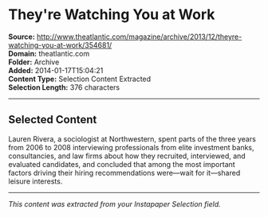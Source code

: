 # They're Watching You at Work

**Source:** http://www.theatlantic.com/magazine/archive/2013/12/theyre-watching-you-at-work/354681/  
**Domain:** theatlantic.com  
**Folder:** Archive  
**Added:** 2014-01-17T15:04:21  
**Content Type:** Selection Content Extracted  
**Selection Length:** 376 characters  


---

## Selected Content

Lauren Rivera, a sociologist at Northwestern, spent parts of the three years from 2006 to 2008 interviewing professionals from elite investment banks, consultancies, and law firms about how they recruited, interviewed, and evaluated candidates, and concluded that among the most important factors driving their hiring recommendations were—wait for it—shared leisure interests.

---

*This content was extracted from your Instapaper Selection field.*